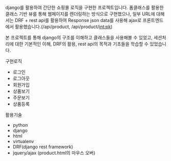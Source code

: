 django를 활용하여 간단한 쇼핑몰 로직을 구현한 프로젝트입니다.
폼클래스를 활용한 클래스 기반 뷰를 통해 웹페이지를 렌더링하는 방식으로 구현했으나,
일부 URL에 대해서는 DRF + rest api를 활용하여 Response json data를 사용해 ajax로 프론트엔드에서 활용했습니다.(/api/product, /api/product/<int:pk>)

본 프로젝트를 통해 django의 구조를 이해하고 클래스들을 사용해볼 수 있었고, 세션처리에 대한 기본적인 이해, DRF의 활용, rest api의 목적과 기초들을 학습할 수 있었습니다.

구현로직
- 로그인
- 로그아웃
- 회원가입
- 상품보기
- 주문보기
- 상품등록

활용기술
- python
- django
- html
- virtualenv
- DRF(django rest framework)
- jquery/ajax (product.html의 마우스 오버)
